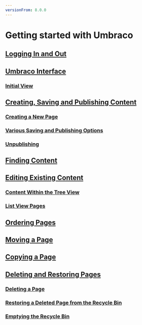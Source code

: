 ```yaml
---
versionFrom: 8.0.0
---
```


# Getting started with Umbraco

## [Logging In and Out](Logging-In-and-Out)

## [Umbraco Interface](Umbraco-Interface/index.md)

### [Initial View](Umbraco-Interface/index.md/#initial-view)


## [Creating, Saving and Publishing Content](Creating-Saving-and-Publishing-Content/index.md)

### [Creating a New Page](Creating-Saving-and-Publishing-Content/index.md/#creating-a-new-page)

### [Various Saving and Publishing Options](Creating-Saving-and-Publishing-Content/index.md/#various-saving-and-publishing-options)

### [Unpublishing](Creating-Saving-and-Publishing-Content/index.md/#unpublishing)

## [Finding Content](Finding-Content/index.md)

## [Editing Existing Content](Editing-Existing-Content/index.md)

### [Content Within the Tree View](Editing-Existing-Content/index.md/#content-within-the-tree-view)

### [List View Pages](Editing-Existing-Content/index.md/#list-view-pages)

## [Ordering Pages](Ordering-Pages/index.md)

## [Moving a Page](Moving-a-Page/index.md)

## [Copying a Page](Copying-a-Page/index.md)

## [Deleting and Restoring Pages](Deleting-and-Restoring-Pages/index.md)

### [Deleting a Page](Deleting-and-Restoring-Pages/index.md/#deleting-a-page)

### [Restoring a Deleted Page from the Recycle Bin](Deleting-and-Restoring-Pages/index.md/#restoring-a-deleted-page-from-the-recycle-bin)

### [Emptying the Recycle Bin](Deleting-and-Restoring-Pages/index.md/#emptying-the-recycle-bin)
